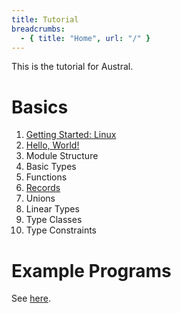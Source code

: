 ```yaml
---
title: Tutorial
breadcrumbs:
  - { title: "Home", url: "/" }
---
```


This is the tutorial for Austral.

# Basics

1. [Getting Started: Linux](/tutorial/getting-started-linux)
2. [Hello, World!](/tutorial/hello-world)
3. Module Structure
4. Basic Types
5. Functions
6. [Records](/tutorial/records)
7. Unions
8. Linear Types
9. Type Classes
10. Type Constraints

# Example Programs

See [here](/examples/).
